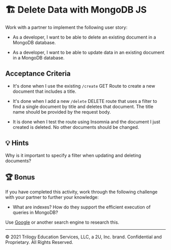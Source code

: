 # 🏗️ Delete Data with MongoDB JS

Work with a partner to implement the following user story:

* As a developer, I want to be able to delete an existing document in a MongoDB database. 

* As a developer, I want to be able to update data in an existing document in a MongoDB database. 

## Acceptance Criteria

* It's done when I use the existing `/create` GET Route to create a new document that includes a title.

* It's done when I add a new `/delete` DELETE route that uses a filter to find a single document by title and deletes that document. The title name should be provided by the request body. 

* It is done when I test the route using Insomnia and the document I just created is deleted. No other documents should be changed. 

## 💡 Hints

Why is it important to specify a filter when updating and deleting documents? 

## 🏆 Bonus

If you have completed this activity, work through the following challenge with your partner to further your knowledge:

* What are indexes? How do they support the efficient execution of queries in MongoDB?

Use [Google](https://www.google.com) or another search engine to research this.

---
© 2021 Trilogy Education Services, LLC, a 2U, Inc. brand. Confidential and Proprietary. All Rights Reserved.
